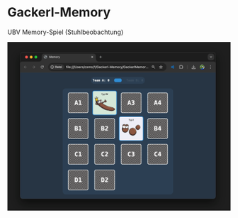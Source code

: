 # Gackerl-Memory
UBV Memory-Spiel (Stuhlbeobachtung)

 ![preview](https://github.com/c-smo/Gackerl-Memory/blob/main/preview.png)
